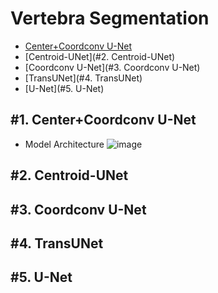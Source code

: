 Vertebra Segmentation
=====================
* [Center+Coordconv U-Net](#1.-center+coordconv-unet)
* [Centroid-UNet](#2. Centroid-UNet)
* [Coordconv U-Net](#3. Coordconv U-Net)
* [TransUNet](#4. TransUNet)
* [U-Net](#5. U-Net)

#1. Center+Coordconv U-Net
---------------------


* Model Architecture
![image](https://user-images.githubusercontent.com/48985628/187608509-aad9af10-031e-4bb0-a575-77b6f3144bca.png)

#2. Centroid-UNet
------------------
#3. Coordconv U-Net
------------------
#4. TransUNet
------------------
#5. U-Net
------------------
